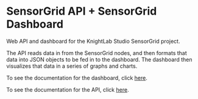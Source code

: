 # SensorGrid API + SensorGrid Dashboard
Web API and dashboard for the KnightLab Studio SensorGrid project.

The API reads data in from the SensorGrid nodes, and then formats that data into JSON objects to be fed in to the dashboard. The dashboard then visualizes that data in a series of graphs and charts. 

To see the documentation for the dashboard, click [here](https://github.com/NUKnightLab/SensorGridAPI/blob/master/sensorgriddashboard/README.md).

To see the documentation for the API, click [here](https://github.com/NUKnightLab/SensorGridAPI/blob/master/sensorgridapi/README.md).
